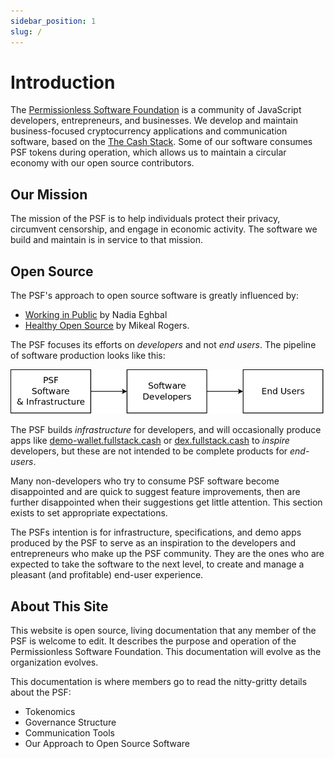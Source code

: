 ```yaml
---
sidebar_position: 1
slug: /
---
```


# Introduction

The [Permissionless Software Foundation](https://psfoundation.cash) is a community of JavaScript developers, entrepreneurs, and businesses. We develop and maintain business-focused cryptocurrency applications and communication software, based on the [The Cash Stack](https://cashstack.info). Some of our software consumes PSF tokens during operation, which allows us to maintain a circular economy with our open source contributors.

## Our Mission

The mission of the PSF is to help individuals protect their privacy, circumvent censorship, and engage in economic activity. The software we build and maintain is in service to that mission.

## Open Source

The PSF's approach to open source software is greatly influenced by:
- [Working in Public](https://amzn.to/3MvMXm1) by Nadia Eghbal
- [Healthy Open Source](https://medium.com/the-node-js-collection/healthy-open-source-967fa8be7951) by Mikeal Rogers.

The PSF focuses its efforts on *developers* and not *end users*. The pipeline of software production looks like this:

![PSF Production Workflow](./img/production-workflow.png)

The PSF builds *infrastructure* for developers, and will occasionally produce apps like [demo-wallet.fullstack.cash](https://demo-wallet.fullstack.cash) or [dex.fullstack.cash](https://dex.fullstack.cash) to *inspire* developers, but these are not intended to be complete products for *end-users*.

Many non-developers who try to consume PSF software become disappointed and are quick to suggest feature improvements, then are further disappointed when their suggestions get little attention. This section exists to set appropriate expectations.

The PSFs intention is for infrastructure, specifications, and demo apps produced by the PSF to serve as an inspiration to the developers and entrepreneurs who make up the PSF community. They are the ones who are expected to take the software to the next level, to create and manage a pleasant (and profitable) end-user experience.

## About This Site

This website is open source, living documentation that any member of the PSF is welcome to edit. It describes the purpose and operation of the Permissionless Software Foundation. This documentation will evolve as the organization evolves.

This documentation is where members go to read the nitty-gritty details about the PSF:
- Tokenomics
- Governance Structure
- Communication Tools
- Our Approach to Open Source Software
